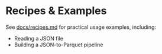 # Recipes & Examples

See [docs/recipes.md](../docs/recipes.md) for practical usage examples, including:
- Reading a JSON file
- Building a JSON-to-Parquet pipeline
